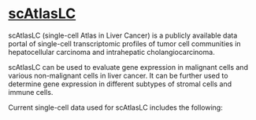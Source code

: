 # [scAtlasLC](https://scatlaslc.ccr.cancer.gov/)

scAtlasLC (single-cell Atlas in Liver Cancer) is a publicly available data portal of single-cell transcriptomic profiles of tumor cell communities in hepatocellular carcinoma and intrahepatic cholangiocarcinoma.

scAtlasLC can be used to evaluate gene expression in malignant cells and various non-malignant cells in liver cancer. It can be further used to determine gene expression in different subtypes of stromal cells and immune cells.

Current single-cell data used for scAtlasLC includes the following:
